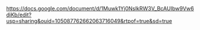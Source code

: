 https://docs.google.com/document/d/1Muwk1Yj0NslkRW3V_BcAUIbw9Vw6djKb/edit?usp=sharing&ouid=105087762662063716049&rtpof=true&sd=true
